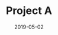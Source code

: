 ---
title: Project A 
date: "2019-05-02"
category: Guide
description: I was learning about the new React Hooks, when I came across a blog post that claims to build state management, like Redux, using React Hooks. I decided to try it out and found it surprisingly simple and effective.
---